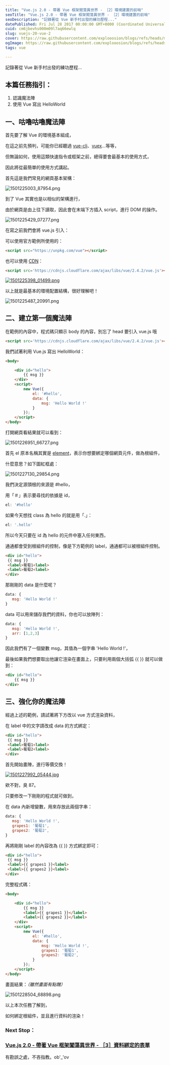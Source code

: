 ```yaml
---
title: "Vue.js 2.0 - 帶著 Vue 框架闖蕩異世界 - ［2］環境建置的前哨"
seoTitle: "Vue.js 2.0 - 帶著 Vue 框架闖蕩異世界 - ［2］環境建置的前哨"
seoDescription: "記錄著從 Vue 新手村出發的練功歷程..."
datePublished: Fri Jul 28 2017 00:00:00 GMT+0000 (Coordinated Universal Time)
cuid: cm6jbevhs000m09l7aq66ewlq
slug: vuejs-20-vue-2
cover: https://raw.githubusercontent.com/explooosion/blogs/refs/heads/main/docs/images/2017-07-28_Vue.js%202.0%20-%20%E5%B8%B6%E8%91%97%20Vue%20%E6%A1%86%E6%9E%B6%E9%97%96%E8%95%A9%E7%95%B0%E4%B8%96%E7%95%8C%20-%20%EF%BC%BB2%EF%BC%BD%E7%92%B0%E5%A2%83%E5%BB%BA%E7%BD%AE%E7%9A%84%E5%89%8D%E5%93%A8/banner/1501225003_87954.png
ogImage: https://raw.githubusercontent.com/explooosion/blogs/refs/heads/main/docs/images/2017-07-28_Vue.js%202.0%20-%20%E5%B8%B6%E8%91%97%20Vue%20%E6%A1%86%E6%9E%B6%E9%97%96%E8%95%A9%E7%95%B0%E4%B8%96%E7%95%8C%20-%20%EF%BC%BB2%EF%BC%BD%E7%92%B0%E5%A2%83%E5%BB%BA%E7%BD%AE%E7%9A%84%E5%89%8D%E5%93%A8/banner/1501225003_87954.png
tags: vue

---
```


記錄著從 Vue 新手村出發的練功歷程...

本篇任務指引：
-------

1.  認識魔法陣
2.  使用 Vue 寫出 HelloWorld

**一、咕嚕咕嚕魔法陣**
-------------

首先要了解 Vue 的環境基本組成，

在這之前先預判，可能你已經聽過 [vue-cli](https://github.com/vuejs/vue-cli)、[vuex](https://github.com/vuejs/vuex)...等等，

但無論如何，使用這類快速指令或框架之前，總得要會最基本的使用方式，

因此將從最簡單的使用方式講起。

首先這是我們常見的網頁基本架構：

![1501225003_87954.png](https://raw.githubusercontent.com/explooosion/blogs/refs/heads/main/docs/images/2017-07-28_Vue.js%202.0%20-%20%E5%B8%B6%E8%91%97%20Vue%20%E6%A1%86%E6%9E%B6%E9%97%96%E8%95%A9%E7%95%B0%E4%B8%96%E7%95%8C%20-%20%EF%BC%BB2%EF%BC%BD%E7%92%B0%E5%A2%83%E5%BB%BA%E7%BD%AE%E7%9A%84%E5%89%8D%E5%93%A8/1501225003_87954.png)

到了 Vue 其實也是以相似的架構進行，

由於網頁是由上往下讀取，因此會在末端下方插入 script，進行 DOM 的操作。

![1501225429_07277.png](https://raw.githubusercontent.com/explooosion/blogs/refs/heads/main/docs/images/2017-07-28_Vue.js%202.0%20-%20%E5%B8%B6%E8%91%97%20Vue%20%E6%A1%86%E6%9E%B6%E9%97%96%E8%95%A9%E7%95%B0%E4%B8%96%E7%95%8C%20-%20%EF%BC%BB2%EF%BC%BD%E7%92%B0%E5%A2%83%E5%BB%BA%E7%BD%AE%E7%9A%84%E5%89%8D%E5%93%A8/1501225429_07277.png)

在寫之前我們會將 vue.js 引入：

可以使用官方範例所使用的：

```html
<script src="https://unpkg.com/vue"></script>
```

也可以使用 [CDN](https://zh.wikipedia.org/wiki/%E5%85%A7%E5%AE%B9%E5%82%B3%E9%81%9E%E7%B6%B2%E8%B7%AF)： 

```html
<script src='https://cdnjs.cloudflare.com/ajax/libs/vue/2.4.2/vue.js'></script>
```

[![1501225398_01499.png](https://raw.githubusercontent.com/explooosion/blogs/refs/heads/main/docs/images/2017-07-28_Vue.js%202.0%20-%20%E5%B8%B6%E8%91%97%20Vue%20%E6%A1%86%E6%9E%B6%E9%97%96%E8%95%A9%E7%95%B0%E4%B8%96%E7%95%8C%20-%20%EF%BC%BB2%EF%BC%BD%E7%92%B0%E5%A2%83%E5%BB%BA%E7%BD%AE%E7%9A%84%E5%89%8D%E5%93%A8/1501225398_01499.png)](https://dotblogsfile.blob.core.windows.net/user/incredible/6724494e-39d0-4246-afc4-177d7b591207/1501225398_01499.png)

以上就是最基本的環境配置結構，很好理解吧！

![1501225487_20991.png](https://raw.githubusercontent.com/explooosion/blogs/refs/heads/main/docs/images/2017-07-28_Vue.js%202.0%20-%20%E5%B8%B6%E8%91%97%20Vue%20%E6%A1%86%E6%9E%B6%E9%97%96%E8%95%A9%E7%95%B0%E4%B8%96%E7%95%8C%20-%20%EF%BC%BB2%EF%BC%BD%E7%92%B0%E5%A2%83%E5%BB%BA%E7%BD%AE%E7%9A%84%E5%89%8D%E5%93%A8/1501225487_20991.png)

**二、建立第一個魔法陣**
--------------

在範例的內容中，程式碼只顯示 body 的內容，別忘了 head 要引入 vue.js 哦

```html
<script src='https://cdnjs.cloudflare.com/ajax/libs/vue/2.4.2/vue.js'></script>
```

我們試著利用 Vue.js 寫出 HelloWorld：

```html
<body>

    <div id="hello">
        {{ msg }}
    </div>
    <script>
        new Vue({
            el: '#hello',
            data: {
                msg: 'Hello World !'
            }
        });
    </script>
</body>
```

打開網頁看結果就可以看到：

![1501226951_66727.png](https://raw.githubusercontent.com/explooosion/blogs/refs/heads/main/docs/images/2017-07-28_Vue.js%202.0%20-%20%E5%B8%B6%E8%91%97%20Vue%20%E6%A1%86%E6%9E%B6%E9%97%96%E8%95%A9%E7%95%B0%E4%B8%96%E7%95%8C%20-%20%EF%BC%BB2%EF%BC%BD%E7%92%B0%E5%A2%83%E5%BB%BA%E7%BD%AE%E7%9A%84%E5%89%8D%E5%93%A8/1501226951_66727.png)

首先 el 原本名稱其實是 [element](https://developer.mozilla.org/zh-TW/docs/Web/HTML/Element)，表示你想要綁定哪個網頁元件，做為根組件，

什麼意思？如下圖紅框處：

![1501227130_29854.png](https://raw.githubusercontent.com/explooosion/blogs/refs/heads/main/docs/images/2017-07-28_Vue.js%202.0%20-%20%E5%B8%B6%E8%91%97%20Vue%20%E6%A1%86%E6%9E%B6%E9%97%96%E8%95%A9%E7%95%B0%E4%B8%96%E7%95%8C%20-%20%EF%BC%BB2%EF%BC%BD%E7%92%B0%E5%A2%83%E5%BB%BA%E7%BD%AE%E7%9A%84%E5%89%8D%E5%93%A8/1501227130_29854.png)

我們決定源頭根的來源是 #hello，

用「＃」表示要尋找的依據是 id，

```javascript
el: '#hello'
```

如果今天想找 class 為 hello 的就是用「.」：

```javascript
el: '.hello'
```

所以今天只要在 id 為 hello 的元件中塞入任何東西，

通通都會受到根組件的控制，像是下方範例的 label，通通都可以被根組件控制。

```html
<div id="hello">
 {{ msg }}
 <label>葡萄1<label>
 <label>葡萄2<label>
</div>
```

那剛剛的 data 是什麼呢？

```javascript
data: {
   msg: 'Hello World !'
}
```

data 可以用來儲存我們的資料，你也可以放陣列：

```javascript
data: {
   msg: 'Hello World !',
   arr: [1,2,3] 
}
```

因此我們有了一個變數 msg，其值為一個字串 'Hello World !'，

最後如果我們想要取出他讓它渲染在畫面上，只要利用兩個大括弧 {{ }} 就可以做到：

```html
<div id="hello">
    {{ msg }}
</div>
```

**三、強化你的魔法陣**
-------------

經過上述的範例，請試著將下方改以 vue 方式渲染資料，

在 label 中的文字請改成 data 的方式綁定：

```html
<div id="hello">
 {{ msg }}
 <label>葡萄1<label>
 <label>葡萄2<label>
</div>
```

首先開始畫陣，進行等價交換！

[![1501227992_05444.jpg](https://raw.githubusercontent.com/explooosion/blogs/refs/heads/main/docs/images/2017-07-28_Vue.js%202.0%20-%20%E5%B8%B6%E8%91%97%20Vue%20%E6%A1%86%E6%9E%B6%E9%97%96%E8%95%A9%E7%95%B0%E4%B8%96%E7%95%8C%20-%20%EF%BC%BB2%EF%BC%BD%E7%92%B0%E5%A2%83%E5%BB%BA%E7%BD%AE%E7%9A%84%E5%89%8D%E5%93%A8/1501227992_05444.jpg)](http://ciyuanfan.baidu.com/news/get?id=149449129747376905)

欸不對，臭 87。

只要修改一下剛剛的程式就可做到，

在 data 內新增變數，用來存放此兩個字串：

```javascript
data: {
   msg: 'Hello World !',
   grapes1: '葡萄1',
   grapes2: '葡萄2',
}
```

再將剛剛 label 的內容改為 {{ }} 方式綁定即可：

```html
<div id="hello">
 {{ msg }}
 <label>{{ grapes1 }}<label>
 <label>{{ grapes2 }}<label>
</div>
```

完整程式碼：

```html
<body>

    <div id="hello">
        {{ msg }}
        <label>{{ grapes1 }}</label>
        <label>{{ grapes2 }}</label>
    </div>
    <script>
        new Vue({
            el: '#hello',
            data: {
                msg: 'Hello World !',
                grapes1: '葡萄1',
                grapes2: '葡萄2',
            }
        });
    </script>
</body>
```

畫面結果：_（雖然畫面有點醜）_

![1501228504_68898.png](https://raw.githubusercontent.com/explooosion/blogs/refs/heads/main/docs/images/2017-07-28_Vue.js%202.0%20-%20%E5%B8%B6%E8%91%97%20Vue%20%E6%A1%86%E6%9E%B6%E9%97%96%E8%95%A9%E7%95%B0%E4%B8%96%E7%95%8C%20-%20%EF%BC%BB2%EF%BC%BD%E7%92%B0%E5%A2%83%E5%BB%BA%E7%BD%AE%E7%9A%84%E5%89%8D%E5%93%A8/1501228504_68898.png)

以上本次任務了解到，

如何綁定根組件，並且進行資料的渲染！

### Next Stop：

### [Vue.js 2.0 - 帶著 Vue 框架闖蕩異世界 - ［3］資料綁定的表單](https://dotblogs.com.tw/explooosion/2017/07/29/215127)

有勘誤之處，不吝指教。ob'\_'ov